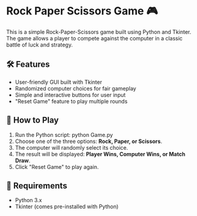 # Rock Paper Scissors Game 🎮

This is a simple Rock-Paper-Scissors game built using Python and Tkinter. The game allows a player to compete against the computer in a classic battle of luck and strategy.

## 🛠 Features

- User-friendly GUI built with Tkinter
- Randomized computer choices for fair gameplay
- Simple and interactive buttons for user input
- "Reset Game" feature to play multiple rounds

## 📜 How to Play

1. Run the Python script:  python Game.py
2. Choose one of the three options: **Rock, Paper, or Scissors**.
3. The computer will randomly select its choice.
4. The result will be displayed: **Player Wins, Computer Wins, or Match Draw**.
5. Click "Reset Game" to play again.

## 📌 Requirements

- Python 3.x
- Tkinter (comes pre-installed with Python)


